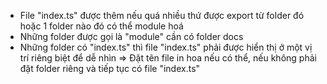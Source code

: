 - File "index.ts" được thêm nếu quá nhiều thứ được export từ folder đó hoặc 1 folder nào đó có thể module hoá
- Những folder được gọi là "module" cần có folder docs
- Những folder có "index.ts" thì file "index.ts" phải được hiển thị ở một vị trí riêng biệt để dễ nhìn => Đặt tên file in hoa nếu có thể, nếu không phải đặt folder riêng và tiếp tục có file "index.ts"